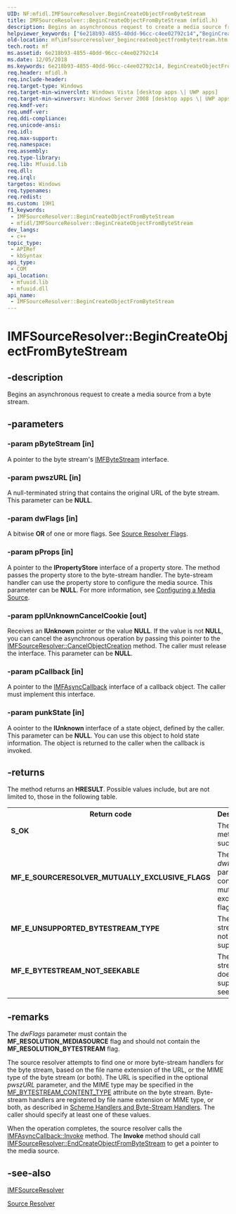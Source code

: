 ```yaml
---
UID: NF:mfidl.IMFSourceResolver.BeginCreateObjectFromByteStream
title: IMFSourceResolver::BeginCreateObjectFromByteStream (mfidl.h)
description: Begins an asynchronous request to create a media source from a byte stream.
helpviewer_keywords: ["6e218b93-4855-40dd-96cc-c4ee02792c14","BeginCreateObjectFromByteStream","BeginCreateObjectFromByteStream method [Media Foundation]","BeginCreateObjectFromByteStream method [Media Foundation]","IMFSourceResolver interface","IMFSourceResolver interface [Media Foundation]","BeginCreateObjectFromByteStream method","IMFSourceResolver.BeginCreateObjectFromByteStream","IMFSourceResolver::BeginCreateObjectFromByteStream","mf.imfsourceresolver_begincreateobjectfrombytestream","mfidl/IMFSourceResolver::BeginCreateObjectFromByteStream"]
old-location: mf\imfsourceresolver_begincreateobjectfrombytestream.htm
tech.root: mf
ms.assetid: 6e218b93-4855-40dd-96cc-c4ee02792c14
ms.date: 12/05/2018
ms.keywords: 6e218b93-4855-40dd-96cc-c4ee02792c14, BeginCreateObjectFromByteStream, BeginCreateObjectFromByteStream method [Media Foundation], BeginCreateObjectFromByteStream method [Media Foundation],IMFSourceResolver interface, IMFSourceResolver interface [Media Foundation],BeginCreateObjectFromByteStream method, IMFSourceResolver.BeginCreateObjectFromByteStream, IMFSourceResolver::BeginCreateObjectFromByteStream, mf.imfsourceresolver_begincreateobjectfrombytestream, mfidl/IMFSourceResolver::BeginCreateObjectFromByteStream
req.header: mfidl.h
req.include-header: 
req.target-type: Windows
req.target-min-winverclnt: Windows Vista [desktop apps \| UWP apps]
req.target-min-winversvr: Windows Server 2008 [desktop apps \| UWP apps]
req.kmdf-ver: 
req.umdf-ver: 
req.ddi-compliance: 
req.unicode-ansi: 
req.idl: 
req.max-support: 
req.namespace: 
req.assembly: 
req.type-library: 
req.lib: Mfuuid.lib
req.dll: 
req.irql: 
targetos: Windows
req.typenames: 
req.redist: 
ms.custom: 19H1
f1_keywords:
 - IMFSourceResolver::BeginCreateObjectFromByteStream
 - mfidl/IMFSourceResolver::BeginCreateObjectFromByteStream
dev_langs:
 - c++
topic_type:
 - APIRef
 - kbSyntax
api_type:
 - COM
api_location:
 - mfuuid.lib
 - mfuuid.dll
api_name:
 - IMFSourceResolver::BeginCreateObjectFromByteStream
---
```


# IMFSourceResolver::BeginCreateObjectFromByteStream


## -description

Begins an asynchronous request to create a media source from a byte stream.

## -parameters

### -param pByteStream [in]

A pointer to the byte stream's <a href="/windows/desktop/api/mfobjects/nn-mfobjects-imfbytestream">IMFByteStream</a> interface.

### -param pwszURL [in]

A null-terminated string that contains the original URL of the byte stream. This parameter can be <b>NULL</b>.

### -param dwFlags [in]

A bitwise <b>OR</b> of one or more flags. See <a href="/windows/desktop/medfound/source-resolver-flags">Source Resolver Flags</a>.

### -param pProps [in]

A pointer to the <b>IPropertyStore</b> interface of a property store. The method passes the property store to the byte-stream handler. The byte-stream handler can use the property store to configure the media source. This parameter can be <b>NULL</b>. For more information, see <a href="/windows/desktop/medfound/configuring-a-media-source">Configuring a Media Source</a>.

### -param ppIUnknownCancelCookie [out]

Receives an <b>IUnknown</b> pointer or the value <b>NULL</b>. If the value is not <b>NULL</b>, you can cancel the asynchronous operation by passing this pointer to the <a href="/windows/desktop/api/mfidl/nf-mfidl-imfsourceresolver-cancelobjectcreation">IMFSourceResolver::CancelObjectCreation</a> method. The caller must release the interface. This parameter can be <b>NULL</b>.

### -param pCallback [in]

A pointer to the <a href="/windows/desktop/api/mfobjects/nn-mfobjects-imfasynccallback">IMFAsyncCallback</a> interface of a callback object. The caller must implement this interface.

### -param punkState [in]

A oointer to the <b>IUnknown</b> interface of a state object, defined by the caller. This parameter can be <b>NULL</b>. You can use this object to hold state information. The object is returned to the caller when the callback is invoked.

## -returns

The method returns an <b>HRESULT</b>. Possible values include, but are not limited to, those in the following table.

<table>
<tr>
<th>Return code</th>
<th>Description</th>
</tr>
<tr>
<td width="40%">
<dl>
<dt><b>S_OK</b></dt>
</dl>
</td>
<td width="60%">
The method succeeded.

</td>
</tr>
<tr>
<td width="40%">
<dl>
<dt><b>MF_E_SOURCERESOLVER_MUTUALLY_EXCLUSIVE_FLAGS</b></dt>
</dl>
</td>
<td width="60%">
The <i>dwFlags</i> parameter contains mutually exclusive flags.

</td>
</tr>
<tr>
<td width="40%">
<dl>
<dt><b>MF_E_UNSUPPORTED_BYTESTREAM_TYPE</b></dt>
</dl>
</td>
<td width="60%">
The byte stream is not supported.

</td>
</tr>
<tr>
<td width="40%">
<dl>
<dt><b>MF_E_BYTESTREAM_NOT_SEEKABLE</b></dt>
</dl>
</td>
<td width="60%">
The byte stream does not support seeking.

</td>
</tr>
</table>

## -remarks

The <i>dwFlags</i> parameter must contain the <b>MF_RESOLUTION_MEDIASOURCE</b> flag and should not contain the <b>MF_RESOLUTION_BYTESTREAM</b> flag.

The source resolver attempts to find one or more byte-stream handlers for the byte stream, based on the file name extension of the URL, or the MIME type of the byte stream (or both). The URL is specified in the optional <i>pwszURL</i> parameter, and the MIME type may be specified in the <a href="/windows/desktop/medfound/mf-bytestream-content-type-attribute">MF_BYTESTREAM_CONTENT_TYPE</a> attribute on the byte stream. Byte-stream handlers are registered by file name extension or MIME type, or both, as described in <a href="/windows/desktop/medfound/scheme-handlers-and-byte-stream-handlers">Scheme Handlers and Byte-Stream Handlers</a>. The caller should specify at least one of these values.

When the operation completes, the source resolver calls the <a href="/windows/desktop/api/mfobjects/nf-mfobjects-imfasynccallback-invoke">IMFAsyncCallback::Invoke</a> method. The <b>Invoke</b> method should call <a href="/windows/desktop/api/mfidl/nf-mfidl-imfsourceresolver-endcreateobjectfrombytestream">IMFSourceResolver::EndCreateObjectFromByteStream</a> to get a pointer to the media source.

## -see-also

<a href="/windows/desktop/api/mfidl/nn-mfidl-imfsourceresolver">IMFSourceResolver</a>



<a href="/windows/desktop/medfound/source-resolver">Source Resolver</a>

